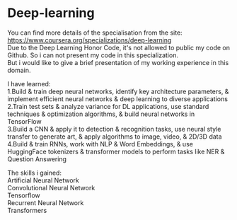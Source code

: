 # Deep-learning
You can find more details of the specialisation from the site: https://www.coursera.org/specializations/deep-learning  
Due to the Deep Learning Honor Code, it's not allowed to public my code on Github. So i can not present my code in this specialization.  
But i would like to give a brief presentation of my working experience in this domain.  

I have learned:   
1.Build & train deep neural networks, identify key architecture parameters, & implement efficient neural networks & deep learning to diverse applications  
2.Train test sets & analyze variance for DL applications, use standard techniques & optimization algorithms, & build neural networks in TensorFlow  
3.Build a CNN & apply it to detection & recognition tasks, use neural style transfer to generate art, & apply algorithms to image, video, & 2D/3D data  
4.Build & train RNNs, work with NLP & Word Embeddings, & use HuggingFace tokenizers & transformer models to perform tasks like NER & Question Answering  

The skills i gained:  
Artificial Neural Network   
Convolutional Neural Network   
Tensorflow   
Recurrent Neural Network   
Transformers
